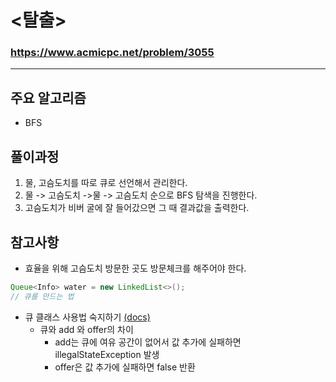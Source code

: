 # <탈출>
### https://www.acmicpc.net/problem/3055

***

## 주요 알고리즘
* BFS

## 풀이과정
1. 물, 고슴도치를 따로 큐로 선언해서 관리한다.
2. 물 -> 고슴도치 ->물 -> 고슴도치 순으로 BFS 탐색을 진행한다.
3. 고슴도치가 비버 굴에 잘 들어갔으면 그 때 결과값을 출력한다.

## 참고사항
* 효율을 위해 고슴도치 방문한 곳도 방문체크를 해주어야 한다.
```java
Queue<Info> water = new LinkedList<>();
// 큐를 만드는 법
```
* 큐 클래스 사용법 숙지하기 [(docs)](https://docs.oracle.com/javase/8/docs/api/)
  * 큐와 add 와 offer의 차이
    * add는 큐에 여유 공간이 없어서 값 추가에 실패하면 illegalStateException 발생 
    * offer은 값 추가에 실패하면 false 반환